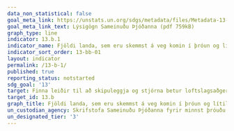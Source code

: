 ```yaml
---
data_non_statistical: false
goal_meta_link: https://unstats.un.org/sdgs/metadata/files/Metadata-13-0b-01.pdf
goal_meta_link_text: Lýsigögn Sameinuðu Þjóðanna (pdf 759kB)
graph_type: line
indicator: 13.b.1
indicator_name: Fjöldi landa, sem eru skemmst á veg komin í þróun og lítilla eyríkja í hópi þróunarríkja, sem fá sérhæfðan stuðning, ásamt umfangi stuðnings, þ.m.t. fjármagn, tækni og getuuppbygging, til að efla getu til að útbúa skilvirkar áætlanir er varða loftslagsbreytingar, m.a. með áherslu á konur, ungmenni, staðbundin samfélög og jaðarhópa.
indicator_sort_order: 13-bb-01
layout: indicator
permalink: /13-b-1/
published: true
reporting_status: notstarted
sdg_goal: '13'
target: Finna leiðir til að skipuleggja og stjórna betur loftslagsaðgerðum í þeim þróunarlöndum sem skemmst eru á veg komin og þeim sem eru smáeyríki og leggja í því tilliti áherslu á konur, ungt fólk, byggðarlög og jaðarsamfélög.
target_id: 13.b
graph_title: Fjöldi landa, sem eru skemmst á veg komin í þróun og lítilla eyríkja í hópi þróunarríkja, sem fá sérhæfðan stuðning, ásamt umfangi stuðnings, þ.m.t. fjármagn, tækni og getuuppbygging, til að efla getu til að útbúa skilvirkar áætlanir er varða loftslagsbreytingar, m.a. með áherslu á konur, ungmenni, staðbundin samfélög og jaðarhópa.
un_custodian_agency: Skrifstofa Sameinuðu Þjóðanna fyrir minnst þróuðu ríkin (OHRLLS), Svæðisskrifstofur Sameinuðu Þjóðanna, Samband smárra eyríkja (AOSIS, SIDS), Samoa vegvísirinn
un_designated_tier: '3'
---
```

